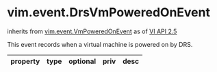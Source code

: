 vim.event.DrsVmPoweredOnEvent
=============================
inherits from [vim.event.VmPoweredOnEvent](docs/vim.event.VmPoweredOnEvent.md)
as of [VI API 2.5](vim.version.md#vim.version.version2)


This event records when a virtual machine is powered on by DRS.

| property | type | optional | priv | desc |
|:---------|:-----|:---------|:-----|:-----|


